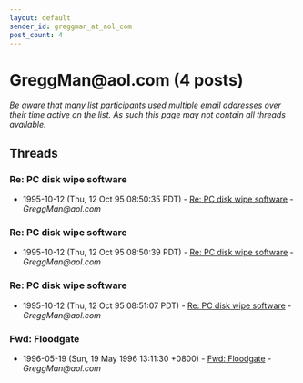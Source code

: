 ```yaml
---
layout: default
sender_id: greggman_at_aol_com
post_count: 4
---
```


# GreggMan<span>@</span>aol.com (4 posts)

_Be aware that many list participants used multiple email addresses over their time active on the list. As such this page may not contain all threads available._

## Threads

### Re: PC disk wipe software
+ 1995-10-12 (Thu, 12 Oct 95 08:50:35 PDT) - [Re: PC disk wipe software](/archive/1995/10/c5149bb110ac323efac8ef9a7fe4a2a61599afa9936f418ab827c96a18296472) - _GreggMan@aol.com_

### Re: PC disk wipe software
+ 1995-10-12 (Thu, 12 Oct 95 08:50:39 PDT) - [Re: PC disk wipe software](/archive/1995/10/a9e0304e4535ef66c18ba70aa7a76bd3a7198234db23ad0313a034dce3e5070b) - _GreggMan@aol.com_

### Re: PC disk wipe software
+ 1995-10-12 (Thu, 12 Oct 95 08:51:07 PDT) - [Re: PC disk wipe software](/archive/1995/10/0e36cebed7c31ee53ea51816fd19564e7cb7d03d7acbe2d88c9c5bee022e436f) - _GreggMan@aol.com_

### Fwd: Floodgate
+ 1996-05-19 (Sun, 19 May 1996 13:11:30 +0800) - [Fwd: Floodgate](/archive/1996/05/2ec2a0e33b23cf998df9b0e53f42538afd63cce20925c2546345501f72f83c6b) - _GreggMan@aol.com_

